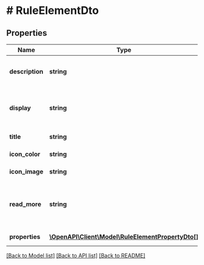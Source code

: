 # # RuleElementDto

## Properties

Name | Type | Description | Notes
------------ | ------------- | ------------- | -------------
**description** | **string** | Describes the action or trigger type. |
**display** | **string** | The label for the action or trigger type. |
**title** | **string** | Optional title. | [optional]
**icon_color** | **string** | The color for the icon. | [optional]
**icon_image** | **string** | The image for the icon. | [optional]
**read_more** | **string** | The optional link to the product that is integrated. | [optional]
**properties** | [**\OpenAPI\Client\Model\RuleElementPropertyDto[]**](RuleElementPropertyDto.md) | The properties. |

[[Back to Model list]](../../README.md#models) [[Back to API list]](../../README.md#endpoints) [[Back to README]](../../README.md)
